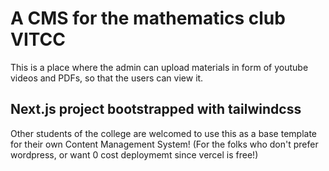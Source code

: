 # A CMS for the mathematics club VITCC
This is a place where the admin can upload materials in form of youtube videos and PDFs, so that the users can view it.

## Next.js project bootstrapped with tailwindcss
Other students of the college are welcomed to use this as a base template for their own Content Management System! (For the folks who don't prefer wordpress, or want 0 cost deploymemt since vercel is free!)
